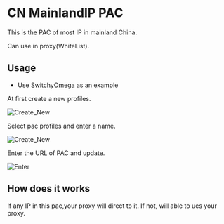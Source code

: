 # CN MainlandIP PAC

This is the PAC of most IP in mainland China.

Can use in proxy(WhiteList).


## Usage
* Use [SwitchyOmega](https://github.com/FelisCatus/SwitchyOmega "悬停显示") as an example

At first create a new profiles.

![Create_New](https://s1.ax1x.com/2018/10/29/i2dOud.png "New1")

Select pac profiles and enter a name.

![Create_New](https://s1.ax1x.com/2018/10/29/i2wkuj.png "New2")

Enter the URL of PAC and update.

![Enter](https://s1.ax1x.com/2018/10/29/i2wM2F.png "New3")

## How does it works
If any IP in this pac,your proxy will direct to it.
If not, will able to ues your proxy.
